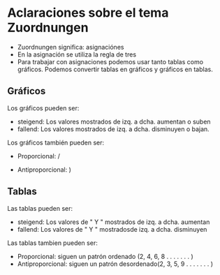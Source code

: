 # Aclaraciones sobre el tema Zuordnungen

- Zuordnungen significa: asignaciónes
- En la asignación se utiliza la regla de tres
- Para trabajar con asignaciones podemos usar tanto tablas como gráficos. Podemos convertir tablas en gráficos y gráficos en tablas.

## Gráficos

Los gráficos pueden ser:

- steigend: Los valores mostrados de izq. a dcha. aumentan o suben
- fallend:  Los valores mostrados de izq. a dcha. disminuyen o bajan.

Los gráficos también pueden ser:
 - Proporcional: /

 - Antiproporcional: )

   

## Tablas

Las tablas pueden ser:

- steigend: Los valores de  " Y "  mostrados de izq. a dcha. aumentan
- fallend: Los valores de  " Y " mostradosde izq. a dcha. disminuyen

Las tablas tambien pueden ser:

- Proporcional: siguen un patrón ordenado (2, 4, 6, 8 . . . . . . . )
- Antiproporcional: siguen un patrón desordenado(2, 3, 5, 9 . . . . . . . )

